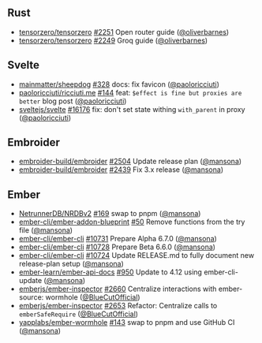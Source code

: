 ## Rust

- [tensorzero/tensorzero] [#2251](https://github.com/tensorzero/tensorzero/pull/2251) Open router guide ([@oliverbarnes])
- [tensorzero/tensorzero] [#2249](https://github.com/tensorzero/tensorzero/pull/2249) Groq guide ([@oliverbarnes])

## Svelte

- [mainmatter/sheepdog] [#328](https://github.com/mainmatter/sheepdog/pull/328) docs: fix favicon ([@paoloricciuti])
- [paoloricciuti/ricciuti.me] [#144](https://github.com/paoloricciuti/ricciuti.me/pull/144) feat: `$effect is fine but proxies are better` blog post ([@paoloricciuti])
- [sveltejs/svelte] [#16176](https://github.com/sveltejs/svelte/pull/16176) fix: don't set state withing `with_parent` in proxy ([@paoloricciuti])

## Embroider

- [embroider-build/embroider] [#2504](https://github.com/embroider-build/embroider/pull/2504) Update release plan ([@mansona])
- [embroider-build/embroider] [#2439](https://github.com/embroider-build/embroider/pull/2439) Fix 3.x release ([@mansona])

## Ember

- [NetrunnerDB/NRDBv2] [#169](https://github.com/NetrunnerDB/NRDBv2/pull/169) swap to pnpm ([@mansona])
- [ember-cli/ember-addon-blueprint] [#50](https://github.com/ember-cli/ember-addon-blueprint/pull/50) Remove functions from the try file ([@mansona])
- [ember-cli/ember-cli] [#10731](https://github.com/ember-cli/ember-cli/pull/10731) Prepare Alpha 6.7.0 ([@mansona])
- [ember-cli/ember-cli] [#10728](https://github.com/ember-cli/ember-cli/pull/10728) Prepare Beta 6.6.0 ([@mansona])
- [ember-cli/ember-cli] [#10724](https://github.com/ember-cli/ember-cli/pull/10724) Update RELEASE.md to fully document new release-plan setup ([@mansona])
- [ember-learn/ember-api-docs] [#950](https://github.com/ember-learn/ember-api-docs/pull/950) Update to 4.12 using ember-cli-update ([@mansona])
- [emberjs/ember-inspector] [#2660](https://github.com/emberjs/ember-inspector/pull/2660) Centralize interactions with ember-source: wormhole ([@BlueCutOfficial])
- [emberjs/ember-inspector] [#2653](https://github.com/emberjs/ember-inspector/pull/2653) Refactor: Centralize calls to `emberSafeRequire` ([@BlueCutOfficial])
- [yapplabs/ember-wormhole] [#143](https://github.com/yapplabs/ember-wormhole/pull/143) swap to pnpm and use GitHub CI ([@mansona])

[@BlueCutOfficial]: https://github.com/BlueCutOfficial
[@mansona]: https://github.com/mansona
[@oliverbarnes]: https://github.com/oliverbarnes
[@paoloricciuti]: https://github.com/paoloricciuti
[NetrunnerDB/NRDBv2]: https://github.com/NetrunnerDB/NRDBv2
[ember-cli/ember-addon-blueprint]: https://github.com/ember-cli/ember-addon-blueprint
[ember-cli/ember-cli]: https://github.com/ember-cli/ember-cli
[ember-learn/ember-api-docs]: https://github.com/ember-learn/ember-api-docs
[emberjs/ember-inspector]: https://github.com/emberjs/ember-inspector
[embroider-build/embroider]: https://github.com/embroider-build/embroider
[mainmatter/sheepdog]: https://github.com/mainmatter/sheepdog
[paoloricciuti/ricciuti.me]: https://github.com/paoloricciuti/ricciuti.me
[sveltejs/svelte]: https://github.com/sveltejs/svelte
[tensorzero/tensorzero]: https://github.com/tensorzero/tensorzero
[yapplabs/ember-wormhole]: https://github.com/yapplabs/ember-wormhole
